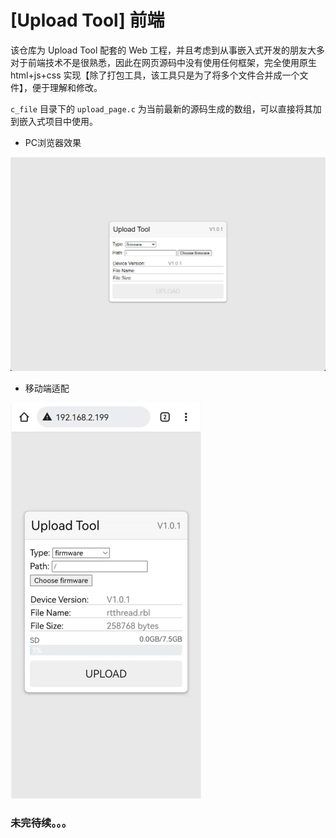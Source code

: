# [Upload Tool] 前端


该仓库为 Upload Tool 配套的 Web 工程，并且考虑到从事嵌入式开发的朋友大多对于前端技术不是很熟悉，因此在网页源码中没有使用任何框架，完全使用原生 html+js+css 实现【除了打包工具，该工具只是为了将多个文件合并成一个文件】，便于理解和修改。

`c_file` 目录下的 `upload_page.c` 为当前最新的源码生成的数组，可以直接将其加到嵌入式项目中使用。

- PC浏览器效果

![DEMO](docs/pic/demo.png)

- 移动端适配
  
![POCKET DEMO](docs/pic/pocket_demo.png)

### 未完待续。。。
